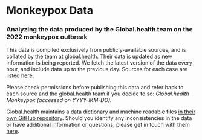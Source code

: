 # Monkeypox Data

### Analyzing the data produced by the Global.health team on the 2022 monkeypox outbreak

This data is compiled exclusively from publicly-available sources, and is collated by the team at [global.health](https://www.global.health/).
Their data is updated as new information is being reported. We fetch the latest version of the data every hour, and include data up to the previous day.
Sources for each case are listed [here](https://github.com/globaldothealth/monkeypox/blob/main/latest.csv).

Please check permissions before publishing this data and refer back to each source and the global.health team if you decide to so: _Global.health Monkeypox (accessed on YYYY-MM-DD)._

Global.health maintains a data dictionary and machine readable files [in their own GitHub repository](https://github.com/globaldothealth/monkeypox). Should you identify any inconsistencies in the data or have additional information or questions, please get in touch with them [here](https://github.com/globaldothealth/monkeypox/issues).
